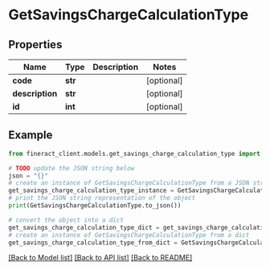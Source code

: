 # GetSavingsChargeCalculationType


## Properties

Name | Type | Description | Notes
------------ | ------------- | ------------- | -------------
**code** | **str** |  | [optional] 
**description** | **str** |  | [optional] 
**id** | **int** |  | [optional] 

## Example

```python
from fineract_client.models.get_savings_charge_calculation_type import GetSavingsChargeCalculationType

# TODO update the JSON string below
json = "{}"
# create an instance of GetSavingsChargeCalculationType from a JSON string
get_savings_charge_calculation_type_instance = GetSavingsChargeCalculationType.from_json(json)
# print the JSON string representation of the object
print(GetSavingsChargeCalculationType.to_json())

# convert the object into a dict
get_savings_charge_calculation_type_dict = get_savings_charge_calculation_type_instance.to_dict()
# create an instance of GetSavingsChargeCalculationType from a dict
get_savings_charge_calculation_type_from_dict = GetSavingsChargeCalculationType.from_dict(get_savings_charge_calculation_type_dict)
```
[[Back to Model list]](../README.md#documentation-for-models) [[Back to API list]](../README.md#documentation-for-api-endpoints) [[Back to README]](../README.md)


